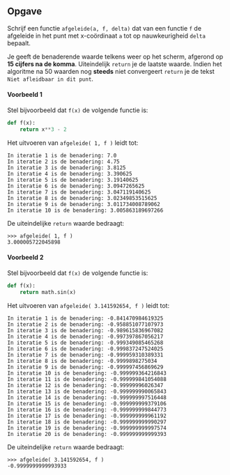 ## Opgave

Schrijf een functie `afgeleide(a, f, delta)` dat van een functie `f` de afgeleide in het punt met x-coördinaat `a` tot op nauwkeurigheid `delta` bepaalt. 

Je geeft de benaderende waarde telkens weer op het scherm, afgerond op **15 cijfers na de komma**. Uiteindelijk `return` je de laatste waarde. Indien het algoritme na 50 waarden nog **steeds** niet convergeert `return` je de tekst `Niet afleidbaar in dit punt`.

#### Voorbeeld 1

Stel bijvoorbeeld dat `f(x)` de volgende functie is:

```python
def f(x):
    return x**3 - 2
```

Het uitvoeren van `afgeleide( 1, f )` leidt tot:
```
In iteratie 1 is de benadering: 7.0
In iteratie 2 is de benadering: 4.75
In iteratie 3 is de benadering: 3.8125
In iteratie 4 is de benadering: 3.390625
In iteratie 5 is de benadering: 3.19140625
In iteratie 6 is de benadering: 3.0947265625
In iteratie 7 is de benadering: 3.047119140625
In iteratie 8 is de benadering: 3.02349853515625
In iteratie 9 is de benadering: 3.011734008789062
In iteratie 10 is de benadering: 3.005863189697266
```

De uiteindelijke `return` waarde bedraagt:
```
>>> afgeleide( 1, f )
3.000005722045898
```

#### Voorbeeld 2

Stel bijvoorbeeld dat `f(x)` de volgende functie is:

```python
def f(x):
    return math.sin(x)
```

Het uitvoeren van `afgeleide( 3.141592654, f )` leidt tot:
```
In iteratie 1 is de benadering: -0.841470984619325
In iteratie 2 is de benadering: -0.958851077107973
In iteratie 3 is de benadering: -0.989615836967082
In iteratie 4 is de benadering: -0.997397867056217
In iteratie 5 is de benadering: -0.999349085465268
In iteratie 6 is de benadering: -0.999837247524025
In iteratie 7 is de benadering: -0.999959310389331
In iteratie 8 is de benadering: -0.9999898275034
In iteratie 9 is de benadering: -0.999997456869629
In iteratie 10 is de benadering: -0.999999364216843
In iteratie 11 is de benadering: -0.999999841054088
In iteratie 12 is de benadering: -0.99999996026347
In iteratie 13 is de benadering: -0.999999990065843
In iteratie 14 is de benadering: -0.999999997516448
In iteratie 15 is de benadering: -0.999999999379106
In iteratie 16 is de benadering: -0.999999999844773
In iteratie 17 is de benadering: -0.999999999961192
In iteratie 18 is de benadering: -0.999999999990297
In iteratie 19 is de benadering: -0.999999999997574
In iteratie 20 is de benadering: -0.999999999999393
```

De uiteindelijke `return` waarde bedraagt:
```
>>> afgeleide( 3.141592654, f )
-0.9999999999993933
```

